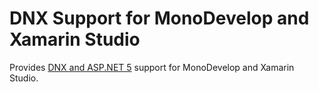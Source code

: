 # DNX Support for MonoDevelop and Xamarin Studio

Provides [DNX and ASP.NET 5](http://docs.asp.net/en/latest/dnx/index.html) support for MonoDevelop and Xamarin Studio.
